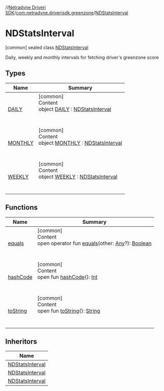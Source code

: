 //[Netradyne Driveri SDK](../../index.md)/[com.netradyne.driverisdk.greenzone](../index.md)/[NDStatsInterval](index.md)



# NDStatsInterval  
 [common] sealed class [NDStatsInterval](index.md)

Daily, weekly and monthly intervals for fetching driver's greenzone score

   


## Types  
  
|  Name|  Summary| 
|---|---|
| <a name="com.netradyne.driverisdk.greenzone/NDStatsInterval.DAILY///PointingToDeclaration/"></a>[DAILY](-d-a-i-l-y/index.md)| <a name="com.netradyne.driverisdk.greenzone/NDStatsInterval.DAILY///PointingToDeclaration/"></a>[common]  <br>Content  <br>object [DAILY](-d-a-i-l-y/index.md) : [NDStatsInterval](index.md)  <br><br><br>
| <a name="com.netradyne.driverisdk.greenzone/NDStatsInterval.MONTHLY///PointingToDeclaration/"></a>[MONTHLY](-m-o-n-t-h-l-y/index.md)| <a name="com.netradyne.driverisdk.greenzone/NDStatsInterval.MONTHLY///PointingToDeclaration/"></a>[common]  <br>Content  <br>object [MONTHLY](-m-o-n-t-h-l-y/index.md) : [NDStatsInterval](index.md)  <br><br><br>
| <a name="com.netradyne.driverisdk.greenzone/NDStatsInterval.WEEKLY///PointingToDeclaration/"></a>[WEEKLY](-w-e-e-k-l-y/index.md)| <a name="com.netradyne.driverisdk.greenzone/NDStatsInterval.WEEKLY///PointingToDeclaration/"></a>[common]  <br>Content  <br>object [WEEKLY](-w-e-e-k-l-y/index.md) : [NDStatsInterval](index.md)  <br><br><br>


## Functions  
  
|  Name|  Summary| 
|---|---|
| <a name="kotlin/Any/equals/#kotlin.Any?/PointingToDeclaration/"></a>[equals](../../com.netradyne.driverisdk.video/-n-d-video-a-p-i/index.md#%5Bkotlin%2FAny%2Fequals%2F%23kotlin.Any%3F%2FPointingToDeclaration%2F%5D%2FFunctions%2F106651406)| <a name="kotlin/Any/equals/#kotlin.Any?/PointingToDeclaration/"></a>[common]  <br>Content  <br>open operator fun [equals](../../com.netradyne.driverisdk.video/-n-d-video-a-p-i/index.md#%5Bkotlin%2FAny%2Fequals%2F%23kotlin.Any%3F%2FPointingToDeclaration%2F%5D%2FFunctions%2F106651406)(other: [Any](https://kotlinlang.org/api/latest/jvm/stdlib/kotlin/-any/index.html)?): [Boolean](https://kotlinlang.org/api/latest/jvm/stdlib/kotlin/-boolean/index.html)  <br><br><br>
| <a name="kotlin/Any/hashCode/#/PointingToDeclaration/"></a>[hashCode](../../com.netradyne.driverisdk.video/-n-d-video-a-p-i/index.md#%5Bkotlin%2FAny%2FhashCode%2F%23%2FPointingToDeclaration%2F%5D%2FFunctions%2F106651406)| <a name="kotlin/Any/hashCode/#/PointingToDeclaration/"></a>[common]  <br>Content  <br>open fun [hashCode](../../com.netradyne.driverisdk.video/-n-d-video-a-p-i/index.md#%5Bkotlin%2FAny%2FhashCode%2F%23%2FPointingToDeclaration%2F%5D%2FFunctions%2F106651406)(): [Int](https://kotlinlang.org/api/latest/jvm/stdlib/kotlin/-int/index.html)  <br><br><br>
| <a name="kotlin/Any/toString/#/PointingToDeclaration/"></a>[toString](../../com.netradyne.driverisdk.video/-n-d-video-a-p-i/index.md#%5Bkotlin%2FAny%2FtoString%2F%23%2FPointingToDeclaration%2F%5D%2FFunctions%2F106651406)| <a name="kotlin/Any/toString/#/PointingToDeclaration/"></a>[common]  <br>Content  <br>open fun [toString](../../com.netradyne.driverisdk.video/-n-d-video-a-p-i/index.md#%5Bkotlin%2FAny%2FtoString%2F%23%2FPointingToDeclaration%2F%5D%2FFunctions%2F106651406)(): [String](https://kotlinlang.org/api/latest/jvm/stdlib/kotlin/-string/index.html)  <br><br><br>


## Inheritors  
  
|  Name| 
|---|
| <a name="com.netradyne.driverisdk.greenzone/NDStatsInterval.DAILY///PointingToDeclaration/"></a>[NDStatsInterval](-d-a-i-l-y/index.md)
| <a name="com.netradyne.driverisdk.greenzone/NDStatsInterval.WEEKLY///PointingToDeclaration/"></a>[NDStatsInterval](-w-e-e-k-l-y/index.md)
| <a name="com.netradyne.driverisdk.greenzone/NDStatsInterval.MONTHLY///PointingToDeclaration/"></a>[NDStatsInterval](-m-o-n-t-h-l-y/index.md)

